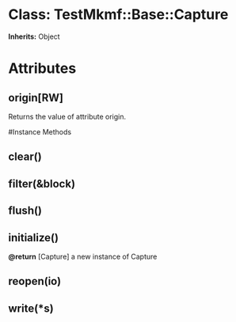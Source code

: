 # Class: TestMkmf::Base::Capture
**Inherits:** Object
    



# Attributes
## origin[RW] [](#attribute-i-origin)
Returns the value of attribute origin.


#Instance Methods
## clear() [](#method-i-clear)

## filter(&block) [](#method-i-filter)

## flush() [](#method-i-flush)

## initialize() [](#method-i-initialize)

**@return** [Capture] a new instance of Capture

## reopen(io) [](#method-i-reopen)

## write(*s) [](#method-i-write)


